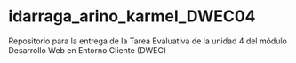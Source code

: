 # idarraga_arino_karmel_DWEC04
Repositorio para la entrega de la Tarea Evaluativa de la unidad 4 del módulo Desarrollo Web en Entorno Cliente (DWEC)
